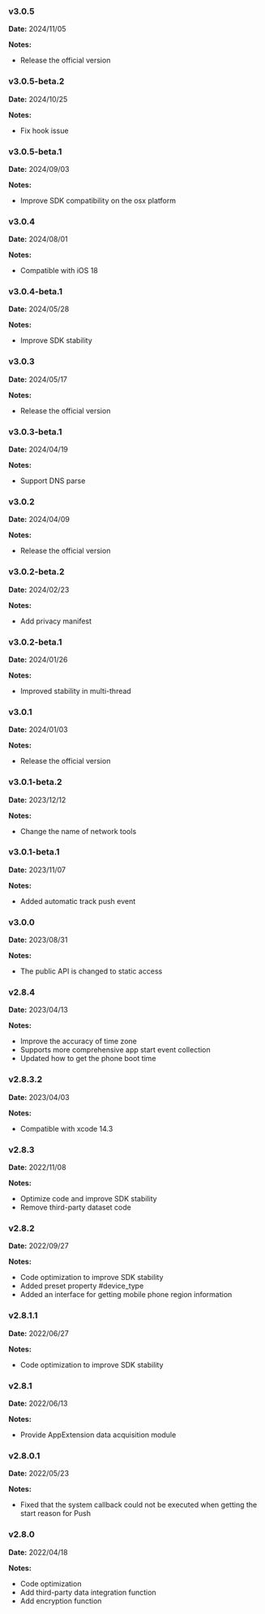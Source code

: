 ### v3.0.5
**Date:** 2024/11/05

**Notes:**

* Release the official version

### v3.0.5-beta.2
**Date:** 2024/10/25

**Notes:**

* Fix hook issue

### v3.0.5-beta.1
**Date:** 2024/09/03

**Notes:**

* Improve SDK compatibility on the osx platform

### v3.0.4
**Date:** 2024/08/01

**Notes:**

* Compatible with iOS 18

### v3.0.4-beta.1
**Date:** 2024/05/28

**Notes:**

* Improve SDK stability

### v3.0.3
**Date:** 2024/05/17

**Notes:**

* Release the official version

### v3.0.3-beta.1
**Date:** 2024/04/19

**Notes:**

* Support DNS parse

### v3.0.2
**Date:** 2024/04/09

**Notes:**

* Release the official version

### v3.0.2-beta.2
**Date:** 2024/02/23

**Notes:**

* Add privacy manifest

### v3.0.2-beta.1
**Date:** 2024/01/26

**Notes:**

* Improved stability in multi-thread

### v3.0.1
**Date:** 2024/01/03

**Notes:**

* Release the official version

### v3.0.1-beta.2
**Date:** 2023/12/12

**Notes:**

* Change the name of network tools

### v3.0.1-beta.1
**Date:** 2023/11/07

**Notes:**

* Added automatic track push event

### v3.0.0
**Date:** 2023/08/31

**Notes:**

* The public API is changed to static access

### v2.8.4
**Date:** 2023/04/13

**Notes:**

* Improve the accuracy of time zone
* Supports more comprehensive app start event collection
* Updated how to get the phone boot time

### v2.8.3.2
**Date:** 2023/04/03

**Notes:** 

* Compatible with xcode 14.3

### v2.8.3
**Date:** 2022/11/08

**Notes:** 

* Optimize code and improve SDK stability
* Remove third-party dataset code

### v2.8.2
**Date:** 2022/09/27

**Notes:** 

* Code optimization to improve SDK stability
* Added preset property #device_type
* Added an interface for getting mobile phone region information

### v2.8.1.1
**Date:** 2022/06/27

**Notes:** 

* Code optimization to improve SDK stability

### v2.8.1
**Date:** 2022/06/13

**Notes:** 

* Provide AppExtension data acquisition module

### v2.8.0.1
**Date:** 2022/05/23

**Notes:** 

* Fixed that the system callback could not be executed when getting the start reason for Push

### v2.8.0
**Date:** 2022/04/18

**Notes:** 

* Code optimization
* Add third-party data integration function
* Add encryption function
